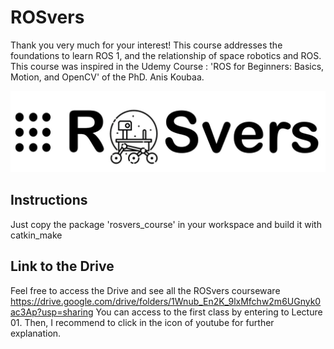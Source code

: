 # ROSvers

Thank you very much for your interest! This course addresses the foundations to learn ROS 1, and the relationship of space robotics and ROS. This course was inspired in the Udemy Course : 'ROS for Beginners: Basics, Motion, and OpenCV' of the PhD. Anis Koubaa.

![logo](images/Rovers.jpeg)

## Instructions

Just copy the package 'rosvers_course' in your workspace and build it with catkin_make

## Link to the Drive

Feel free to access the Drive and see all the ROSvers courseware
https://drive.google.com/drive/folders/1Wnub_En2K_9lxMfchw2m6UGnyk0ac3Ap?usp=sharing
You can access to the first class by entering to Lecture 01. Then, I recommend to click in the icon of youtube for further explanation.
